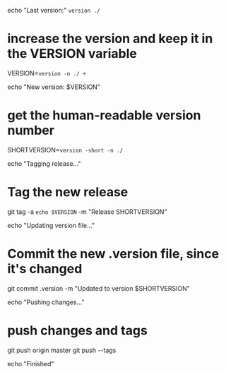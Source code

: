echo "Last version:" `version ./`

# increase the version and keep it in the VERSION variable
VERSION=`version -n ./ +`

echo "New version: $VERSION"

# get the human-readable version number
SHORTVERSION=`version -short -n ./`

echo "Tagging release..."

# Tag the new release
git tag -a `echo $VERSION` -m "Release SHORTVERSION"

echo "Updating version file..."

# Commit the new .version file, since it's changed
git commit .version -m "Updated to version $SHORTVERSION"

echo "Pushing changes..."

# push changes and tags
git push origin master
git push --tags

echo "Finished"
